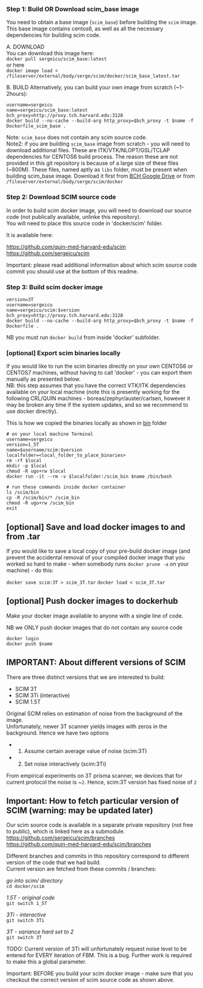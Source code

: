 ### Step 1: Build OR Download scim_base image

You need to obtain a base image (`scim_base`) before building the `scim` image.     
This base image contains centos6, as well as all the necessary dependencies for building scim code. 

A. DOWNLOAD  
You can download this image here:   
`docker pull sergeicu/scim_base:latest`   
or here   
`docker image load < /fileserver/external/body/serge/scim/docker/scim_base_latest.tar`  

B. BUILD 
Alternatively, you can build your own image from scratch (~1-2hours):   

```
username=sergeicu
name=sergeicu/scim_base:latest
bch_proxy=http://proxy.tch.harvard.edu:3128
docker build --no-cache --build-arg http_proxy=$bch_proxy -t $name -f Dockerfile_scim_base .

```

Note: `scim_base` does not contain any scim source code.   
Note2: if you are building `scim_base` image from scratch - you will need to download additional files. These are ITK/VTK/NLOPT/GSL/TCLAP dependencies for CENTOS6 build process. The reason these are not provided in this git repository is because of a large size of these files (~800M). These files, named aptly as `libs` folder, must be present when building scim_base image. Download it first from [BCH Google Drive](https://drive.google.com/drive/folders/1i13o5E9DB0YdX5ZdaGQbfRvOb7d5fDMz?usp=sharing) or from `/fileserver/external/body/serge/scim/docker`

### Step 2: Download SCIM source code 

In order to build scim docker image, you will need to download our source code (not publically available, unlinke this repository).  
You will need to place this source code in 'docker/scim' folder. 

It is available here: 

https://github.com/quin-med-harvard-edu/scim
https://github.com/sergeicu/scim

Important: please read additional information about which scim source code commit you should use at the bottom of this readme. 

### Step 3: Build scim docker image


```
version=3T
username=sergeicu
name=sergeicu/scim:$version
bch_proxy=http://proxy.tch.harvard.edu:3128
docker build --no-cache --build-arg http_proxy=$bch_proxy -t $name -f Dockerfile .

```
NB you must run `docker build` from inside 'docker' subfolder. 

### [optional] Export scim binaries locally 

If you would like to run the scim binaries directly on your own CENTOS6 or CENTOS7 machines, without having to call 'docker' - you can export them manually as presented below.  
NB: this step assumes that you have the correct VTK/ITK dependencies available on your local machine (note this is presently working for the following CRL/QUIN machines - boreas/zephyr/auster/carlsen, however it may be broken any time if the system updates, and so we recommend to use docker directly). 

This is how we copied the binaries locally as shown in [bin](https://github.com/sergeicu/scim_docker/tree/main/bin) folder

```
# on your local machine Terminal
username=sergeicu
version=1_5T
name=$username/scim:$version
localfolder=<local_folder_to_place_binaries>
rm -rf $local 
mkdir -p $local
chmod -R ugo+rw $local
docker run -it --rm -v $localfolder:/scim_bin $name /bin/bash

# run these commands inside docker container
ls /scim/bin
cp -R /scim/bin/* /scim_bin
chmod -R ugo+rw /scim_bin
exit

```


## [optional] Save and load docker images to and from .tar 

If you would like to save a local copy of your pre-build docker image (and prevent the accidental removal of your compiled docker image that you worked so hard to make - when somebody runs `docker prune -a` on your machine) - do this: 

`docker save scim:3T > scim_3T.tar`
`docker load < scim_3T.tar`


## [optional] Push docker images to dockerhub 
Make your docker image available to anyone with a single line of code.  

NB we ONLY push docker images that do not contain any source code

`docker login`   
`docker push $name`   


## IMPORTANT: About different versions of SCIM 

There are three distinct versions that we are interested to build: 
- SCIM 3T 
- SCIM 3Ti (interactive)
- SCIM 1.5T 
   
Original SCIM relies on estimation of noise from the background of the image.   
Unfortunately, newer 3T scanner yields images with zeros in the background. Hence we have two options  
- 1. Assume certain average value of noise (scim:3T)
- 2. Set noise interactively (scim:3Ti) 


From empirical experiments on 3T prisma scanner, we devices that for current protocol the noise is ~`2`. Hence, scim:3T version has fixed noise of `2` 

## Important: How to fetch particular version of SCIM (warning: may be updated later) 

Our scim source code is available in a separate private repository (not free to public), which is linked here as a submodule. 
https://github.com/sergeicu/scim/branches   
https://github.com/quin-med-harvard-edu/scim/branches   

Different branches and commits in this repository correspond to different version of the code that we had build.   
Current version are fetched from these commits / branches: 


*go into scim/ directory*   
`cd docker/scim`   


*1.5T - original code*    
`git switch 1_5T `   


*3Ti - interactive*   
`git switch 3Ti`   

*3T - variance hard set to 2*    
`git switch 3T`  


TODO: Current version of 3Ti will unfortunately request noise level to be entered for EVERY iteration of FBM. This is a bug. Further work is required to make this a global parameter. 


Important: BEFORE you build your scim docker image - make sure that you checkout the correct version of scim source code as shown above. 

